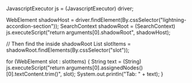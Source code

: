JavascriptExecutor js = (JavascriptExecutor) driver;

WebElement shadowHost = driver.findElement(By.cssSelector("lightning-accordion-section"));
SearchContext shadowRoot = (SearchContext) js.executeScript("return arguments[0].shadowRoot", shadowHost);

// Then find the <slot> inside shadowRoot
List<WebElement> slotItems = shadowRoot.findElements(By.cssSelector("slot"));

for (WebElement slot : slotItems) {
    String text = (String) js.executeScript("return arguments[0].assignedNodes()[0].textContent.trim()", slot);
    System.out.println("Tab: " + text);
}
